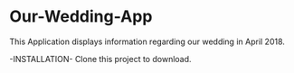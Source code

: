 # Our-Wedding-App
This Application displays information regarding our wedding in April 2018.

-INSTALLATION- Clone this project to download.
